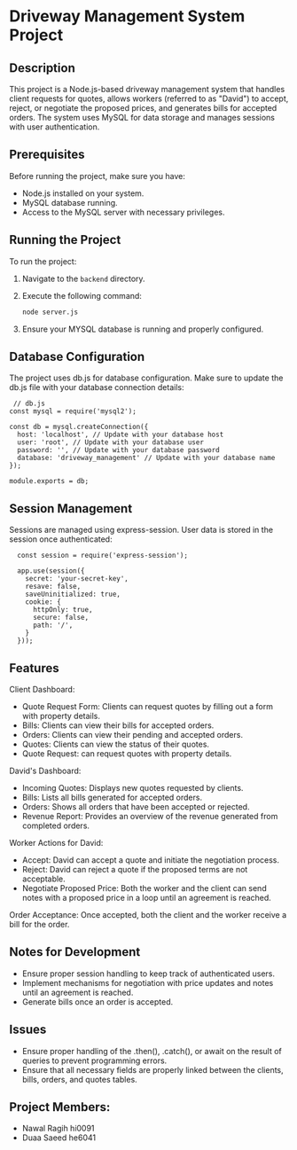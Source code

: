 # Driveway Management System Project

## Description
This project is a Node.js-based driveway management system that handles client requests for quotes, allows workers (referred to as "David") to accept, reject, or negotiate the proposed prices, and generates bills for accepted orders. The system uses MySQL for data storage and manages sessions with user authentication.

## Prerequisites
Before running the project, make sure you have:
- Node.js installed on your system.
- MySQL database running.
- Access to the MySQL server with necessary privileges.

## Running the Project
To run the project:
1. Navigate to the `backend` directory.
2. Execute the following command:

   ```bash
   node server.js


3. Ensure your MYSQL database is running and properly configured.

## Database Configuration
The project uses db.js for database configuration. Make sure to update the db.js file with your database connection details:

     // db.js
    const mysql = require('mysql2');
    
    const db = mysql.createConnection({
      host: 'localhost', // Update with your database host
      user: 'root', // Update with your database user
      password: '', // Update with your database password
      database: 'driveway_management' // Update with your database name
    });
    
    module.exports = db;

## Session Management   
Sessions are managed using express-session. User data is stored in the session once authenticated:

      const session = require('express-session');
      
      app.use(session({
        secret: 'your-secret-key',
        resave: false,
        saveUninitialized: true,
        cookie: {
          httpOnly: true,
          secure: false,
          path: '/',
        }
      }));

## Features

Client Dashboard:
- Quote Request Form: Clients can request quotes by filling out a form with property details.
- Bills: Clients can view their bills for accepted orders.
- Orders: Clients can view their pending and accepted orders.
- Quotes: Clients can view the status of their quotes.
- Quote Request: can request quotes with property details.

David's Dashboard:
- Incoming Quotes: Displays new quotes requested by clients.
- Bills: Lists all bills generated for accepted orders.
- Orders: Shows all orders that have been accepted or rejected.
- Revenue Report: Provides an overview of the revenue generated from completed orders.

Worker Actions for David:
- Accept: David can accept a quote and initiate the negotiation process.
- Reject: David can reject a quote if the proposed terms are not acceptable.
- Negotiate Proposed Price: Both the worker and the client can send notes with a proposed price in a loop until an agreement is reached.

Order Acceptance: Once accepted, both the client and the worker receive a bill for the order.

## Notes for Development
- Ensure proper session handling to keep track of authenticated users.
- Implement mechanisms for negotiation with price updates and notes until an agreement is reached.
- Generate bills once an order is accepted.

## Issues
- Ensure proper handling of the .then(), .catch(), or await on the result of queries to prevent programming errors.
- Ensure that all necessary fields are properly linked between the clients, bills, orders, and quotes tables.

## Project Members:
- Nawal Ragih hi0091
- Duaa Saeed he6041




